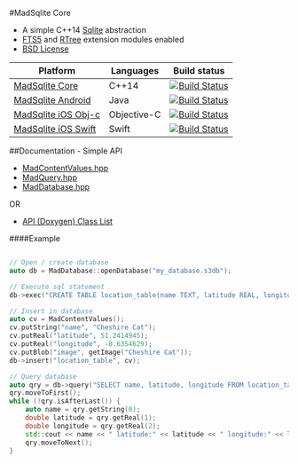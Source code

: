 #MadSqlite Core

 * A simple C++14 [Sqlite](https://sqlite.org) abstraction
 * [FTS5](https://sqlite.org/fts5.html) and [RTree](https://www.sqlite.org/rtree.html) extension modules enabled
 * [BSD License](LICENSE.md)

| Platform                                      | Languages                                | Build status                                   |
| --------------------------------------------- | ---------------------------------------- | ---------------------------------------------- |
| [MadSqlite Core](https://github.com/manimaul/madsqlite-core) | C++14 |[![Build Status](https://travis-ci.org/manimaul/madsqlite-core.svg?branch=master)](https://travis-ci.org/manimaul/madsqlite-core) |
| [MadSqlite Android](https://github.com/manimaul/madsqlite-android) | Java | [![Build Status](https://travis-ci.org/manimaul/madsqlite-android.svg?branch=master)](https://travis-ci.org/manimaul/madsqlite-android) |
| [MadSqlite iOS Obj-c](https://github.com/manimaul/madsqlite-ios-objc) | Objective-C  | [![Build Status](https://travis-ci.org/manimaul/madsqlite-ios-objc.svg?branch=master)](https://travis-ci.org/manimaul/madsqlite-ios-objc) |
| [MadSqlite iOS Swift](https://github.com/manimaul/madsqlite-ios-swift) | Swift | [![Build Status](https://travis-ci.org/manimaul/madsqlite-ios-swift.svg?branch=master)](https://travis-ci.org/manimaul/madsqlite-ios-swift) |

##Documentation - Simple API
* [MadContentValues.hpp](/src/main/cpp/api/MadContentValues.hpp)
* [MadQuery.hpp](/src/main/cpp/api/MadQuery.hpp)
* [MadDatabase.hpp](/src/main/cpp/api/MadDatabase.hpp)

OR

* [API (Doxygen) Class List](https://manimaul.github.io/madsqlite-core/annotated.html)

####Example
```cpp

// Open / create database
auto db = MadDatabase::openDatabase("my_database.s3db");

// Execute sql statement
db->exec("CREATE TABLE location_table(name TEXT, latitude REAL, longitude REAL, image BLOB);");

// Insert in database
auto cv = MadContentValues();
cv.putString("name", "Cheshire Cat");
cv.putReal("latitude", 51.2414945);
cv.putReal("longitude", -0.6354629);
cv.putBlob("image", getImage("Cheshire Cat"));
db->insert("location_table", cv);

// Query database
auto qry = db->query("SELECT name, latitude, longitude FROM location_table WHERE name=?", {"Cheshire Cat"});
qry.moveToFirst();
while (!qry.isAfterLast()) {
    auto name = qry.getString(0);
    double latitude = qry.getReal(1);
    double longitude = qry.getReal(2);
    std::cout << name << " latitude:" << latitude << " longitude:" << longitude << std::endl;
    qry.moveToNext();
}

```
